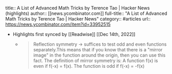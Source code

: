 title:: A List of Advanced Math Tricks by Terence Tao | Hacker News (highlights)
author:: [[news.ycombinator.com]]
full-title:: "A List of Advanced Math Tricks by Terence Tao | Hacker News"
category:: #articles
url:: https://news.ycombinator.com/item?id=33952515

- Highlights first synced by [[Readwise]] [[Dec 14th, 2022]]
	- > Reflection symmetry -> suffices to test odd and even functions separately.This means that if you know that there is a "mirror image" in the function around the origin, then you can use this fact. The definition of mirror symmetry is:    A function f(x) is even if f(-x) = f(x).
	    The function is odd if f(-x) = -f(x)